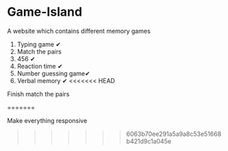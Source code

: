# Game-Island 
A website which contains different  memory games
1. Typing game ✔
2. Match the pairs
3. 456 ✔
4. Reaction time ✔
5. Number guessing game✔
6. Verbal memory ✔
<<<<<<< HEAD

 <p>Finish match the pairs</p>
=======
 <p>Make everything responsive</p>

>>>>>>> 6063b70ee291a5a9a8c53e51668b421d9c1a045e

 
